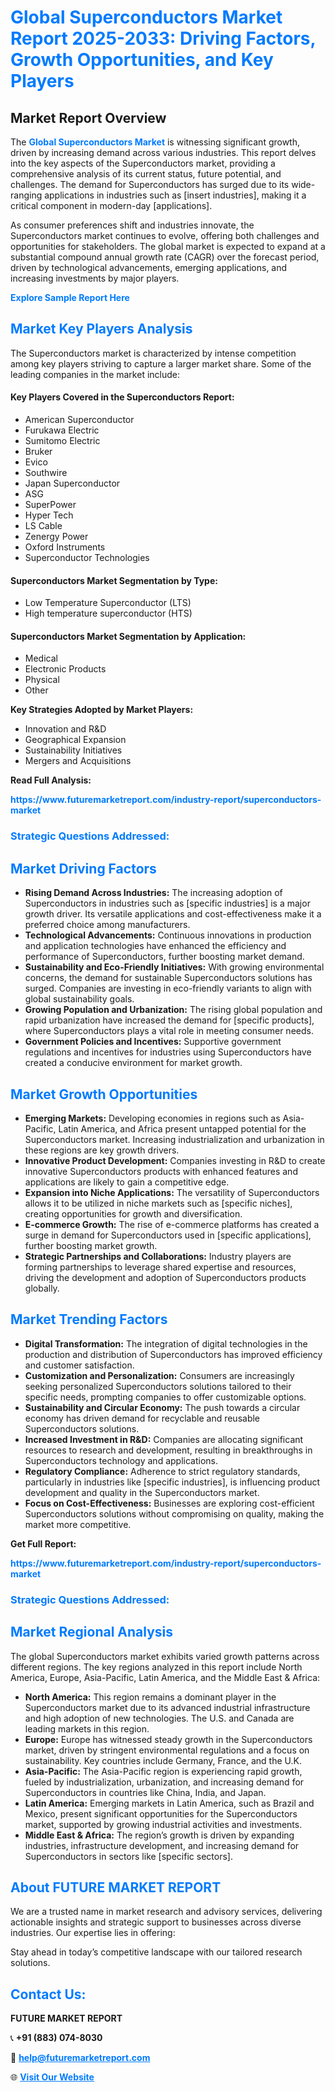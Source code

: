 <h1 style="color: #007BFF;">Global Superconductors Market Report 2025-2033: Driving Factors, Growth Opportunities, and Key Players</h1>

<section id="overview">
<h2>Market Report Overview</h2>
<p>The <a href="https://www.futuremarketreport.com/industry-report/superconductors-market" style="color: #007BFF; text-decoration: none;"><strong>Global Superconductors Market</strong></a> is witnessing significant growth, driven by increasing demand across various industries. This report delves into the key aspects of the Superconductors market, providing a comprehensive analysis of its current status, future potential, and challenges. The demand for Superconductors has surged due to its wide-ranging applications in industries such as [insert industries], making it a critical component in modern-day [applications].</p>
<p>As consumer preferences shift and industries innovate, the Superconductors market continues to evolve, offering both challenges and opportunities for stakeholders. The global market is expected to expand at a substantial compound annual growth rate (CAGR) over the forecast period, driven by technological advancements, emerging applications, and increasing investments by major players.</p>
</section>

<section id="overview">
<p><a href="https://www.futuremarketreport.com/request-sample/reportId=81410" style="color: #007BFF; text-decoration: none;"><strong>Explore Sample Report Here</strong></a></p>
</section>

<section id="key-players">
<h2 style="color: #007BFF;">Market Key Players Analysis</h2>
<p>The Superconductors market is characterized by intense competition among key players striving to capture a larger market share. Some of the leading companies in the market include:</p>
<h4>Key Players Covered in the Superconductors Report:</h4>
<ul><li>American Superconductor</li><li>Furukawa Electric</li><li>Sumitomo Electric</li><li>Bruker</li><li>Evico</li><li>Southwire</li><li>Japan Superconductor</li><li>ASG</li><li>SuperPower</li><li>Hyper Tech</li><li>LS Cable</li><li>Zenergy Power</li><li>Oxford Instruments</li><li>Superconductor Technologies</li></ul>
<h4>Superconductors Market Segmentation by Type:</h4>
<ul><li>Low Temperature Superconductor (LTS)</li><li>High temperature superconductor (HTS)</li></ul>

<h4>Superconductors Market Segmentation by Application:</h4>
<ul><li>Medical</li><li>Electronic Products</li><li>Physical</li><li>Other</li></ul>
<p><strong>Key Strategies Adopted by Market Players:</strong></p>
<ul>
<li>Innovation and R&D</li>
<li>Geographical Expansion</li>
<li>Sustainability Initiatives</li>
<li>Mergers and Acquisitions</li>
</ul>
</section>

<section>
<p><strong>Read Full Analysis: </strong></p><a href="https://www.futuremarketreport.com/industry-report/superconductors-market" style="color: #007BFF; text-decoration: none;"><strong>https://www.futuremarketreport.com/industry-report/superconductors-market</strong></a>
<h3 style="color: #007BFF;">Strategic Questions Addressed:</h3>
</section>

<section id="driving-factors">
<h2 style="color: #007BFF;">Market Driving Factors</h2>
<ul>
<li><strong>Rising Demand Across Industries:</strong> The increasing adoption of Superconductors in industries such as [specific industries] is a major growth driver. Its versatile applications and cost-effectiveness make it a preferred choice among manufacturers.</li>
<li><strong>Technological Advancements:</strong> Continuous innovations in production and application technologies have enhanced the efficiency and performance of Superconductors, further boosting market demand.</li>
<li><strong>Sustainability and Eco-Friendly Initiatives:</strong> With growing environmental concerns, the demand for sustainable Superconductors solutions has surged. Companies are investing in eco-friendly variants to align with global sustainability goals.</li>
<li><strong>Growing Population and Urbanization:</strong> The rising global population and rapid urbanization have increased the demand for [specific products], where Superconductors plays a vital role in meeting consumer needs.</li>
<li><strong>Government Policies and Incentives:</strong> Supportive government regulations and incentives for industries using Superconductors have created a conducive environment for market growth.</li>
</ul>
</section>

<section id="growth-opportunities">
<h2 style="color: #007BFF;">Market Growth Opportunities</h2>
<ul>
<li><strong>Emerging Markets:</strong> Developing economies in regions such as Asia-Pacific, Latin America, and Africa present untapped potential for the Superconductors market. Increasing industrialization and urbanization in these regions are key growth drivers.</li>
<li><strong>Innovative Product Development:</strong> Companies investing in R&D to create innovative Superconductors products with enhanced features and applications are likely to gain a competitive edge.</li>
<li><strong>Expansion into Niche Applications:</strong> The versatility of Superconductors allows it to be utilized in niche markets such as [specific niches], creating opportunities for growth and diversification.</li>
<li><strong>E-commerce Growth:</strong> The rise of e-commerce platforms has created a surge in demand for Superconductors used in [specific applications], further boosting market growth.</li>
<li><strong>Strategic Partnerships and Collaborations:</strong> Industry players are forming partnerships to leverage shared expertise and resources, driving the development and adoption of Superconductors products globally.</li>
</ul>
</section>

<section id="trending-factors">
<h2 style="color: #007BFF;">Market Trending Factors</h2>
<ul>
<li><strong>Digital Transformation:</strong> The integration of digital technologies in the production and distribution of Superconductors has improved efficiency and customer satisfaction.</li>
<li><strong>Customization and Personalization:</strong> Consumers are increasingly seeking personalized Superconductors solutions tailored to their specific needs, prompting companies to offer customizable options.</li>
<li><strong>Sustainability and Circular Economy:</strong> The push towards a circular economy has driven demand for recyclable and reusable Superconductors solutions.</li>
<li><strong>Increased Investment in R&D:</strong> Companies are allocating significant resources to research and development, resulting in breakthroughs in Superconductors technology and applications.</li>
<li><strong>Regulatory Compliance:</strong> Adherence to strict regulatory standards, particularly in industries like [specific industries], is influencing product development and quality in the Superconductors market.</li>
<li><strong>Focus on Cost-Effectiveness:</strong> Businesses are exploring cost-efficient Superconductors solutions without compromising on quality, making the market more competitive.</li>
</ul>
</section>

<section>
<p><strong>Get Full Report: </strong></p><a href="https://www.futuremarketreport.com/industry-report/superconductors-market" style="color: #007BFF; text-decoration: none;"><strong>https://www.futuremarketreport.com/industry-report/superconductors-market</strong></a>
<h3 style="color: #007BFF;">Strategic Questions Addressed:</h3>
</section>


<section id="regional-analysis">
<h2 style="color: #007BFF;">Market Regional Analysis</h2>
<p>The global Superconductors market exhibits varied growth patterns across different regions. The key regions analyzed in this report include North America, Europe, Asia-Pacific, Latin America, and the Middle East & Africa:</p>
<ul>
<li><strong>North America:</strong> This region remains a dominant player in the Superconductors market due to its advanced industrial infrastructure and high adoption of new technologies. The U.S. and Canada are leading markets in this region.</li>
<li><strong>Europe:</strong> Europe has witnessed steady growth in the Superconductors market, driven by stringent environmental regulations and a focus on sustainability. Key countries include Germany, France, and the U.K.</li>
<li><strong>Asia-Pacific:</strong> The Asia-Pacific region is experiencing rapid growth, fueled by industrialization, urbanization, and increasing demand for Superconductors in countries like China, India, and Japan.</li>
<li><strong>Latin America:</strong> Emerging markets in Latin America, such as Brazil and Mexico, present significant opportunities for the Superconductors market, supported by growing industrial activities and investments.</li>
<li><strong>Middle East & Africa:</strong> The region’s growth is driven by expanding industries, infrastructure development, and increasing demand for Superconductors in sectors like [specific sectors].</li>
</ul>
</section>

<footer>
<h2 style="color: #007BFF;">About FUTURE MARKET REPORT</h2>
<p>We are a trusted name in market research and advisory services, delivering actionable insights and strategic support to businesses across diverse industries. Our expertise lies in offering:</p>

<p>Stay ahead in today’s competitive landscape with our tailored research solutions.</p>

<h2 style="color: #007BFF;">Contact Us:</h2>
<p><strong>FUTURE MARKET REPORT</strong></p>
<p>📞 <strong>+91 (883) 074-8030</strong></p>
<p>📧 <strong><a href="mailto:help@futuremarketreport.com" style="color: #007BFF;">help@futuremarketreport.com</a></strong></p>
<p>🌐 <strong><a href="https://www.futuremarketreport.com/" style="color: #007BFF;">Visit Our Website</a></strong></p>
</footer>